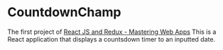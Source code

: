 # CountdownChamp
The first project of [React JS and Redux - Mastering Web Apps](https://www.udemy.com/react-js-and-redux-mastering-web-apps/learn/v4/overview)
This is a React application that displays a countsdown timer to an inputted date.